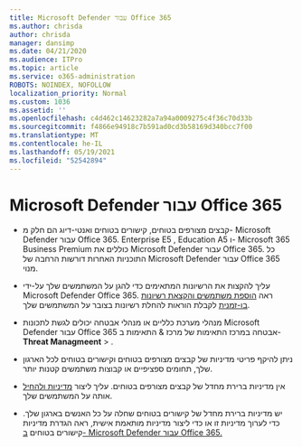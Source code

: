 ```yaml
---
title: Microsoft Defender עבור Office 365
ms.author: chrisda
author: chrisda
manager: dansimp
ms.date: 04/21/2020
ms.audience: ITPro
ms.topic: article
ms.service: o365-administration
ROBOTS: NOINDEX, NOFOLLOW
localization_priority: Normal
ms.custom: 1036
ms.assetid: ''
ms.openlocfilehash: c4d462c14623282a7a94a0009275c4f36c70d33b
ms.sourcegitcommit: f4866e94918c7b591ad0cd3b58169d340bcc7f00
ms.translationtype: MT
ms.contentlocale: he-IL
ms.lasthandoff: 05/19/2021
ms.locfileid: "52542894"
---
```

# <a name="microsoft-defender-for-office-365"></a>Microsoft Defender עבור Office 365

- קבצים מצורפים בטוחים, קישורים בטוחים ואנטי-דיוג הם חלק מ- Microsoft Defender עבור Office 365. Enterprise E5 , Education A5 ו- Microsoft 365 Business Premium כוללים את Microsoft Defender עבור Office 365. כל התוכניות האחרות דורשות הרחבה של Microsoft Defender עבור Office 365 מנוי.

- עליך להקצות את הרשיונות המתאימים כדי להגן על המשתמשים שלך על-ידי Microsoft Defender Office 365. ראה [הוספת משתמשים והקצאת רשיונות בו-זמנית](/microsoft-365/admin/add-users/add-users) לקבלת הוראות להחלת רשיונות בצובר על המשתמשים שלך.

- מנהלי מערכת כלליים או מנהלי אבטחה יכולים לגשת לתכונות Microsoft Defender עבור Office 365 אבטחה במרכז התאימות של מרכז & התאימות ב- **Threat Managmeent** \> .

- ניתן להיקף פריטי מדיניות של קבצים מצורפים בטוחים וקישורים בטוחים לכל הארגון שלך, תחומים ספציפיים או קבוצות משתמשים קטנות יותר.

- אין מדיניות ברירת מחדל של קבצים מצורפים בטוחים. עליך ליצור [מדיניות ולהחיל](/microsoft-365/security/office-365-security/set-up-atp-safe-attachments-policies) אותה על המשתמשים שלך.

- יש מדיניות ברירת מחדל של קישורים בטוחים שחלה על כל האנשים בארגון שלך. כדי לערוך מדיניות זו או כדי ליצור מדיניות מותאמת אישית, ראה הגדרת מדיניות קישורים בטוחים [ב- Microsoft Defender עבור Office 365.](/microsoft-365/security/office-365-security/set-up-atp-safe-links-policies)

